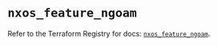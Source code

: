 # `nxos_feature_ngoam`

Refer to the Terraform Registry for docs: [`nxos_feature_ngoam`](https://registry.terraform.io/providers/ciscodevnet/nxos/0.5.10/docs/resources/feature_ngoam).

